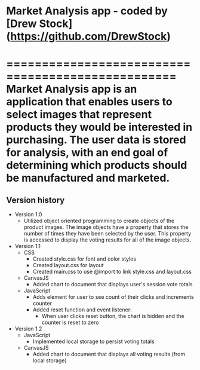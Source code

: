 # Market Analysis app - coded by [Drew Stock] (https://github.com/DrewStock)
==================================================
Market Analysis app is an application that enables users to select images that represent products they would be interested in purchasing. The user data is stored for analysis, with an end goal of determining which products should be manufactured and marketed.
==================================================
## Version history
* Version 1.0
  * Utilized object oriented programming to create objects of the product images. The image objects have a property that stores the number of times they have been selected by the user. This property is accessed to display the voting results for all of the image objects.
* Version 1.1
  * CSS
    * Created style.css for font and color styles
    * Created layout.css for layout
    * Created main.css to use @import to link style.css and layout.css
  * CanvasJS
    * Added chart to document that displays user's session vote totals
  * JavaScript
    * Adds element for user to see count of their clicks and increments counter
    * Added reset function and event listener:
      * When user clicks reset button, the chart is hidden and the counter is reset to zero
* Version 1.2
  * JavaScript
    * Implemented local storage to persist voting totals
  * CanvasJS
    * Added chart to document that displays all voting results (from local storage)
